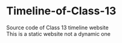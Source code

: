 # Timeline-of-Class-13
Source code of Class 13 timeline website<br>
This is a static website not a dynamic one
